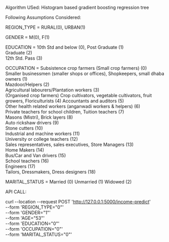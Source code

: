 
Algorithm USed: Histogram based gradient boosting regression tree

Following Assumptions Considered:

REGION_TYPE = RURAL(0), URBAN(1)

GENDER = M(0), F(1)   

EDUCATION = 10th Std and below (0),
            Post Graduate (1)       
            Graduate (2)             
            12th Std. Pass (3)  

OCCUPATION = Subsistence crop farmers (Small crop farmers)   (0)                                                   
             Smaller businessmen (smaller shops or offices), Shopkeepers, small dhaba owners (1)   
             Mazdoor/Helpers  (2)                                                                                    
             Agricultural labourers/Plantation workers  (3)                                                         
             (Organised crop farmers) Crop cultivators, vegetable cultivators, fruit growers, Floriculturists (4)
             Accountants and auditors  (5)                                                                         
             Other health related workers (anganwadi workers & helpers)  (6)                                
             Private teachers for school children, Tuition teachers  (7)                                  
             Masons (Mistri), Brick layers  (8)                                                                
             Auto rickshaw drivers  (9)                                                                          
             Stone cutters  (10)                                                                                 
             Industrial and machine workers  (11)                                                                 
             University or college teachers  (12)                                                                 
             Sales representatives, sales executives, Store Managers (13)                                     
             Home Makers  (14)                                                                                   
             Bus/Car and Van drivers (15)                                                                        
             School teachers  (16)                                                                              
             Engineers  (17)                                                                                     
             Tailors, Dressmakers, Dress designers  (18)  

MARITAL_STATUS = Married (0)
                 Unmarried (1)
                 Widowed (2)

API CALL:

curl --location --request POST 'http://127.0.0.1:5000/income-predict' \
--form 'REGION_TYPE="0"' \
--form 'GENDER="1"' \
--form 'AGE="53"' \
--form 'EDUCATION="0"' \
--form 'OCCUPATION="0"' \
--form 'MARITAL_STATUS="0"'

